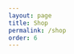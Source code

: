 ```yaml
---
layout: page
title: Shop
permalink: /shop
order: 6
---
```


<div id="my-store-96924798"></div>
<div>
<script data-cfasync="false" type="text/javascript" src="https://app.ecwid.com/script.js?96924798&data_platform=code&data_date=2024-01-18" charset="utf-8"></script><script type="text/javascript"> xProductBrowser("categoriesPerRow=3","views=grid(20,3) list(60) table(60)","categoryView=grid","searchView=list","id=my-store-96924798");</script>
</div>
